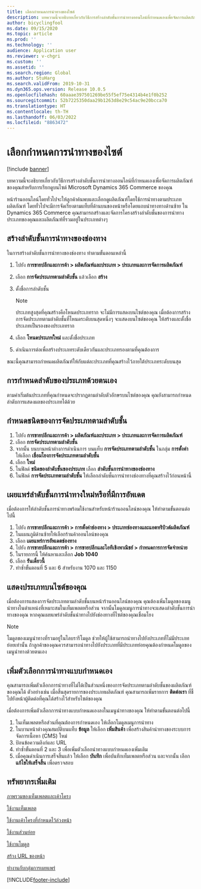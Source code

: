 ```yaml
---
title: เลือกกำหนดการนำทางของไซต์
description: บทความนี้จะอธิบายเกี่ยวกับวิธีการสร้างลำดับชั้นการนำทางออนไลน์ที่กำหนดเองเพื่อจัดการผลิตภัณฑ์ของคุณสำหรับการเรียกดูบนไซต์ Microsoft Dynamics 365 Commerce ของคุณ
author: bicyclingfool
ms.date: 09/15/2020
ms.topic: article
ms.prod: ''
ms.technology: ''
audience: Application user
ms.reviewer: v-chgri
ms.custom: ''
ms.assetid: ''
ms.search.region: Global
ms.author: StuHarg
ms.search.validFrom: 2019-10-31
ms.dyn365.ops.version: Release 10.0.5
ms.openlocfilehash: 60aaae397501269be55f5ef75e4314b4e1f0b252
ms.sourcegitcommit: 52b7225350daa29b1263d8e29c54ac9e20bcca70
ms.translationtype: HT
ms.contentlocale: th-TH
ms.lasthandoff: 06/03/2022
ms.locfileid: "8863472"
---
```

# <a name="customize-site-navigation"></a>เลือกกำหนดการนำทางของไซต์

[!include [banner](includes/banner.md)]

บทความนี้จะอธิบายเกี่ยวกับวิธีการสร้างลำดับชั้นการนำทางออนไลน์ที่กำหนดเองเพื่อจัดการผลิตภัณฑ์ของคุณสำหรับการเรียกดูบนไซต์ Microsoft Dynamics 365 Commerce ของคุณ

หน้าร้านออนไลน์โดยทั่วไปจะให้ลูกค้าค้นพบและเลือกดูผลิตภัณฑ์โดยใช้การนำทางตามประเภทผลิตภัณฑ์ โดยทั่วไปจะมีการจัดเรียงตามแท็บที่ด้านบนของหน้าหรือโดยแถบนำทางทางด้านซ้าย ใน Dynamics 365 Commerce คุณสามารถสร้างและจัดการโครงสร้างลำดับชั้นของการนำทางประเภทของคุณและผลิตภัณฑ์ที่รวมอยู่ในประเภทต่างๆ

## <a name="create-a-channel-navigation-hierarchy"></a>สร้างลำดับชั้นการนำทางของช่องทาง

ในการสร้างลำดับชั้นการนำทางของช่องทาง ทำตามขั้นตอนเหล่านี้

1. ไปยัง **การขายปลีกและการค้า \> ผลิตภัณฑ์และประเภท \> ประเภทและการจัดการผลิตภัณฑ์**
1. เลือก **การจัดประเภทตามลำดับชั้น** แล้วเลือก **สร้าง**
1. ตั้งชื่อการลำดับชั้น

    > [!NOTE]
    > ประเภทสูงสุดที่คุณสร้างคือโหนดประเภทราก จะไม่มีการแสดงบนไซต์ของคุณ เมื่อต้องการสร้างการจัดประเภทตามลำดับชั้นที่โหนดระดับบนสุดหนึ่งๆ จะแสดงบนไซต์ของคุณ ให้สร้างและตั้งชื่อประเภทเป็นรองของประเภทราก

1. เลือก **โหนดประเภทใหม่** และตั้งชื่อประเภท
1. ดำเนินการต่อเพื่อสร้างประเภทระดับเดียวกันและประเภทรองตามที่คุณต้องการ

ขณะนี้คุณสามารถกำหนดผลิตภัณฑ์ให้กับแต่ละประเภทที่คุณสร้างไว้ภายใต้ประเภทระดับบนสุด

## <a name="customize-the-order-of-categories"></a>การกำหนดลำดับของประเภทด้วยตนเอง

ตามค่าเริ่มต้นประเภทที่คุณกำหนดจะปรากฏตามลำดับตัวอักษรบนไซต์ของคุณ คุณยังสามารถกำหนดลำดับการแสดงผลของประเภทได้ด้วย

## <a name="assign-a-category-hierarchy-type"></a>กำหนดชนิดของการจัดประเภทตามลำดับชั้น

1. ไปยัง **การขายปลีกและการค้า \> ผลิตภัณฑ์และประเภท \> ประเภทและการจัดการผลิตภัณฑ์**
1. เลือก **การจัดประเภทตามลำดับชั้น**
1. จากนั้น บนบานหน้าต่างการดำเนินการ บนแท็บ **การจัดประเภทตามลำดับชั้น** ในกลุ่ม **การตั้งค่า** ให้เลือก **เชื่อมโยงการจัดประเภทตามลำดับชั้น**
1. เลือก **ใหม่**
1. ในฟิลด์ **ชนิดของลำดับชั้นของประเภท** เลือก **ลำดับชั้นการนำทางของช่องทาง**
1. ในฟิลด์ **การจัดประเภทตามลำดับชั้น** ให้เลือกลำดับชั้นการนำทางช่องทางที่คุณสร้างไว้ก่อนหน้านี้

## <a name="publish-new-or-updated-navigation-hierarchies"></a>เผยแพร่ลำดับชั้นการนำทางใหม่หรือที่มีการอัพเดต

เมื่อต้องการให้ลำดับชั้นการนำทางพร้อมใช้งานสำหรับหน้าร้านออนไลน์ของคุณ ให้ทำตามขั้นตอนต่อไปนี้

1. ไปยัง **การขายปลีกและการค้า \> การตั้งค่าช่องทาง \> ประเภทช่องทางและแอตทริบิวต์ผลิตภัณฑ์**
1. ในแผนภูมิด้านซ้ายให้เลือกร้านค้าออนไลน์ของคุณ
1. เลือก **เผยแพร่การอัพเดตช่องทาง**
1. ไปยัง **การขายปลีกและการค้า \> การขายปลีกและไอทีเชิงพาณิชย์ \> กำหนดการการจัดจำหน่าย**
1. ในรายการนี้ ให้ค้นหาและเลือก **Job 1040**
1. เลือก **รันเดี๋ยวนี้**
1. ทำซ้ำขั้นตอนที่ 5 และ 6 สำหรับงาน 1070 และ 1150

## <a name="show-categories-on-your-site"></a>แสดงประเภทบนไซต์ของคุณ

เมื่อต้องการแสดงการจัดประเภทตามลำดับชั้นบนหน้าร้านออนไลน์ของคุณ คุณต้องเพิ่มโมดูลของเมนูนำทางในตำแหน่งที่เหมาะสมในเท็มเพลตหรือส่วน จากนั้นโมดูลเมนูการนำทางจะแสดงลำดับชั้นการนำทางของคุณ หากคุณเผยแพร่ลำดับชั้นนำทางไปยังช่องทางที่ไซต์ของคุณเชื่อมโยง

> [!NOTE]
> โมดูลของเมนูนำทางที่รวมอยู่ในไลบรารีโมดูล ช่วยให้ผู้ใช้สามารถนำทางไปยังประเภทที่ไม่มีประเภทย่อยเท่านั้น ถ้าลูกค้าของคุณควรสามารถนำทางไปยังประเภทที่มีประเภทย่อยคุณต้องกำหนดโมดูลของเมนูนำทางด้วยตนเอง

## <a name="add-custom-navigation-options"></a>เพิ่มตัวเลือกการนำทางแบบกำหนดเอง

คุณสามารถเพิ่มตัวเลือกการนำทางที่ไม่ได้เป็นส่วนหนึ่งของการจัดประเภทตามลำดับชั้นของผลิตภัณฑ์ของคุณได้ ตัวอย่างเช่น เมื่อสิ้นสุดรายการของประเภทผลิตภัณฑ์ คุณสามารถเพิ่มรายการ **ติดต่อเรา** ที่ชี้ไปยังหน้าผู้ติดต่อที่คุณได้สร้างไว้สำหรับไซต์ของคุณ

เมื่อต้องการเพิ่มตัวเลือกการนำทางแบบกำหนดเองลงในเมนูนำทางของคุณ ให้ทำตามขั้นตอนต่อไปนี้

1. ในเท็มเพลตหรือส่วนที่คุณต้องการกำหนดเอง ให้เลือกโมดูลเมนูการนำทาง
1. ในบานหน้าต่างคุณสมบัติบนแท็บ **ข้อมูล** ให้เลือก **เพิ่มสินค้า** เพื่อสร้างสินค้านำทางของระบบการจัดการเนื้อหา (CMS) ใหม่
1. ป้อนข้อความลิงก์และ URL
1. ทำซ้ำขั้นตอนที่ 2 และ 3 เพื่อเพิ่มตัวเลือกนำทางแบบกำหนดเองเพิ่มเติม
1. เมื่อคุณดำเนินการเสร็จสิ้นแล้ว ให้เลือก **บันทึก** เพื่อบันทึกเท็มเพลตหรือส่วน และจากนั้น เลือก **แก้ไขให้เสร็จสิ้น** เพื่อตรวจสอบ

## <a name="additional-resources"></a>ทรัพยากรเพิ่มเติม

[ภาพรวมของเท็มเพลตและเค้าโครง](templates-layouts-overview.md)

[ใช้งานเท็มเพลต](work-with-templates.md)

[ใช้งานเค้าโครงที่กำหนดไว้ล่วงหน้า](work-with-layouts.md)

[ใช้งานส่วนย่อย](work-with-fragments.md)

[ใช้งานโมดูล](work-with-modules.md)

[สร้าง URL ของหน้า](create-page-url.md)

[ทำงานกับกลุ่มการเผยแพร่](publish-groups.md)


[!INCLUDE[footer-include](../includes/footer-banner.md)]
